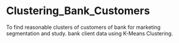 # Clustering_Bank_Customers
To find reasonable clusters of customers of bank for marketing segmentation and study. bank client data using K-Means Clustering.
